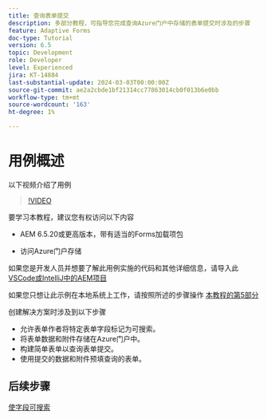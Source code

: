 ```yaml
---
title: 查询表单提交
description: 多部分教程，可指导您完成查询Azure门户中存储的表单提交时涉及的步骤
feature: Adaptive Forms
doc-type: Tutorial
version: 6.5
topic: Development
role: Developer
level: Experienced
jira: KT-14884
last-substantial-update: 2024-03-03T00:00:00Z
source-git-commit: ae2a2cbde1bf21314cc77863014cb0f013b6e0bb
workflow-type: tm+mt
source-wordcount: '163'
ht-degree: 1%

---
```


# 用例概述

以下视频介绍了用例

>[!VIDEO](https://video.tv.adobe.com/v/3427096?learn=on)


要学习本教程，建议您有权访问以下内容

* AEM 6.5.20或更高版本，带有适当的Forms加载项包

* 访问Azure门户存储



如果您是开发人员并想要了解此用例实施的代码和其他详细信息，请导入此 [VSCode或IntelliJ中的AEM项目](assets/azuredemoproject.zip)

如果您只想让此示例在本地系统上工作，请按照所述的步骤操作 [本教程的第5部分](./part5.md)

创建解决方案时涉及到以下步骤

* 允许表单作者将特定表单字段标记为可搜索。
* 将表单数据和附件存储在Azure门户中。
* 构建简单表单以查询表单提交。
* 使用提交的数据和附件预填查询的表单。

## 后续步骤

[使字段可搜索](./part1.md)





